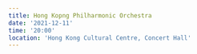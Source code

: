 ```yaml
---
title: Hong Kopng Philharmonic Orchestra
date: '2021-12-11'
time: '20:00'
location: 'Hong Kong Cultural Centre, Concert Hall'
---
```

